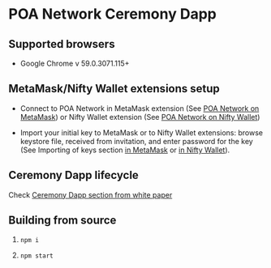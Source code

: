 # POA Network Ceremony Dapp

## Supported browsers

* Google Chrome v 59.0.3071.115+

## MetaMask/Nifty Wallet extensions setup

* Connect to POA Network in MetaMask extension (See [POA Network on MetaMask](https://github.com/poanetwork/wiki/wiki/POA-Network-on-MetaMask)) or Nifty Wallet extension (See [POA Network on Nifty Wallet](https://github.com/poanetwork/wiki/wiki/POA-Network-on-Nifty-Wallet))

* Import your initial key to MetaMask or to Nifty Wallet extensions: browse keystore file, received from invitation, and enter password for the key (See Importing of keys section [in MetaMask](https://github.com/poanetwork/wiki/wiki/POA-Network-on-MetaMask#importing-of-keys) or [in Nifty Wallet](https://github.com/poanetwork/wiki/wiki/POA-Network-on-Nifty-Wallet#importing-keys)).

## Ceremony Dapp lifecycle

Check [Ceremony Dapp section from white paper](https://github.com/poanetwork/wiki/wiki/POA-Network-Whitepaper#initial-ceremony-dapp)

## Building from source

1) `npm i`

2) `npm start`